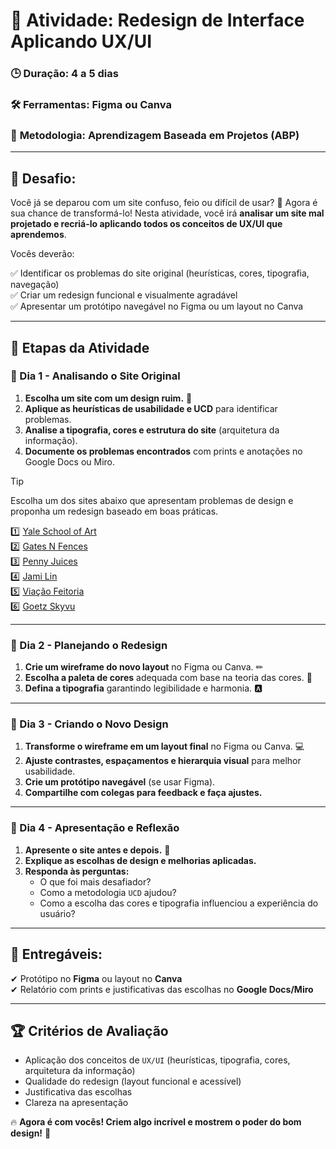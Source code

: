 # 📌 **Atividade: Redesign de Interface Aplicando UX/UI**  

### 🕒 **Duração:** 4 a 5 dias  
### 🛠 **Ferramentas:** Figma ou Canva  
### 🎯 **Metodologia:** Aprendizagem Baseada em Projetos (ABP) 

---

## **📢 Desafio:**  
Você já se deparou com um site confuso, feio ou difícil de usar? 🤯 Agora é sua chance de transformá-lo! Nesta atividade, você irá **analisar um site mal projetado e recriá-lo aplicando todos os conceitos de UX/UI que aprendemos**.  

Vocês deverão:

✅ Identificar os problemas do site original (heurísticas, cores, tipografia, navegação)  
✅ Criar um redesign funcional e visualmente agradável  
✅ Apresentar um protótipo navegável no Figma ou um layout no Canva  

---

## **📆 Etapas da Atividade**  

### **📍 Dia 1 - Analisando o Site Original**
  
1. **Escolha um site com um design ruim.** 🧐  
2. **Aplique as heurísticas de usabilidade e UCD** para identificar problemas.  
3. **Analise a tipografia, cores e estrutura do site** (arquitetura da informação).  
4. **Documente os problemas encontrados** com prints e anotações no Google Docs ou Miro.

>[!TIP]
>Escolha um dos sites abaixo que apresentam problemas de design e proponha um redesign baseado em boas práticas.
>  
>1️⃣ [Yale School of Art](https://www.art.yale.edu/)  
>2️⃣ [Gates N Fences](https://www.gatesnfences.com/)  
>3️⃣ [Penny Juices](https://www.pennyjuice.com/)  
>4️⃣ [Jami Lin](https://www.jamilin.com/)  
>5️⃣ [Viação Feitoria](https://www.viacaofeitoria.com.br/)  
>6️⃣ [Goetz Skyvu](http://goetzskyvu.com/) 


---

### **📍 Dia 2 - Planejando o Redesign**

1. **Crie um wireframe do novo layout** no Figma ou Canva. ✏  
2. **Escolha a paleta de cores** adequada com base na teoria das cores. 🎨  
3. **Defina a tipografia** garantindo legibilidade e harmonia. 🅰️  

---

### **📍 Dia 3 - Criando o Novo Design**

1. **Transforme o wireframe em um layout final** no Figma ou Canva. 💻  
2. **Ajuste contrastes, espaçamentos e hierarquia visual** para melhor usabilidade.  
3. **Crie um protótipo navegável** (se usar Figma).
4. **Compartilhe com colegas para feedback e faça ajustes.**  

---

### **📍 Dia 4 - Apresentação e Reflexão**

1. **Apresente o site antes e depois.** 👀
2. **Explique as escolhas de design e melhorias aplicadas.**  
3. **Responda às perguntas:**
   - O que foi mais desafiador?  
   - Como a metodologia `UCD` ajudou?  
   - Como a escolha das cores e tipografia influenciou a experiência do usuário?  

---

## **📂 Entregáveis:**

✔ Protótipo no **Figma** ou layout no **Canva**  
✔ Relatório com prints e justificativas das escolhas no **Google Docs/Miro**  

---

## **🏆 Critérios de Avaliação**

- Aplicação dos conceitos de `UX/UI` (heurísticas, tipografia, cores, arquitetura da informação)
- Qualidade do redesign (layout funcional e acessível)
- Justificativa das escolhas
- Clareza na apresentação  

🔥 **Agora é com vocês! Criem algo incrível e mostrem o poder do bom design!** 🚀
